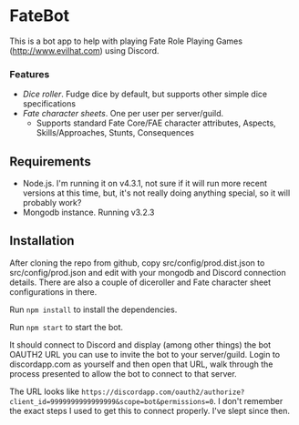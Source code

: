 # FateBot

This is a bot app to help with playing Fate Role Playing Games (http://www.evilhat.com) using Discord.

### Features

 * _Dice roller_.  Fudge dice by default, but supports other simple dice specifications
 * _Fate character sheets_. One per user per server/guild.  
   * Supports standard Fate Core/FAE character attributes, Aspects, Skills/Approaches, Stunts, Consequences
 
## Requirements
 * Node.js.  I'm running it on v4.3.1, not sure if it will run more recent versions at this time, but, it's not really
   doing anything special, so it will probably work?
 * Mongodb instance. Running v3.2.3

## Installation

After cloning the repo from github, copy src/config/prod.dist.json to src/config/prod.json and edit with your mongodb 
and Discord connection details.  There are also a couple of diceroller and Fate character sheet configurations in there.
 
Run `npm install` to install the dependencies.
 
Run `npm start` to start the bot.  

It should connect to Discord and display (among other things) the bot OAUTH2 URL you can
use to invite the bot to your server/guild.  Login to discordapp.com as yourself and then open that URL, walk through the
process presented to allow the bot to connect to that server.

The URL looks like `https://discordapp.com/oauth2/authorize?client_id=9999999999999999&scope=bot&permissions=0`.  I don't 
remember the exact steps I used to get this to connect properly.  I've slept since then.



